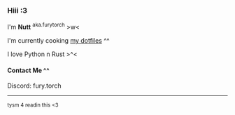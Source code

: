 ### Hiii :3

I'm **Nutt** <sup>aka.furytorch</sup> >w<

I'm currently cooking [my dotfiles](https://github.com/FewLy-Torch-1861/Dotfiles) ^^

I love Python n Rust >^<

#### Contact Me ^^

Discord: fury.torch

---

<sup>tysm 4 readin this \<3</sup>
